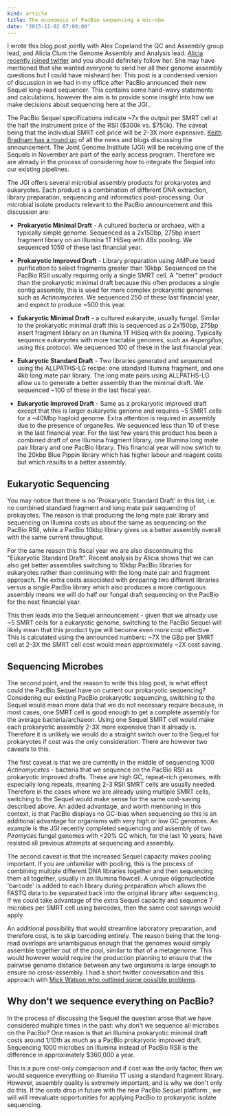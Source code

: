 ```yaml
---
kind: article
title: The economics of PacBio sequencing a microbe
date: "2015-11-02 07:00:00"
---
```


I wrote this blog post jointly with Alex Copeland the QC and Assembly group
lead, and Alicia Clum the Genome Assembly and Analysis lead. [Alicia recently
joined twitter][Alicia] and you should definitely follow her. She may have
mentioned that she wanted everyone to send her all their genome assembly
questions but I could have misheard her. This post is a condensed version of
discussion in we had in my office after PacBio announced their new Sequel
long-read sequencer. This contains some hand-wavy statements and calculations,
however the aim is to provide some insight into how we make decisions about
sequencing here at the JGI..

[Alicia]: https://twitter.com/alicia_clum

The PacBio Sequel specifications indicate ~7x the output per SMRT cell at the
half the instrument price of the RSII ($300k vs. $750k). The caveat being that
the individual SMRT cell price will be 2-3X more expensive. [Keith Bradnam has
a round up][Keith Bradnam] of all the news and blogs discussing the
announcement. The Joint Genome Institute (JGI) will be receiving one of the
Sequels in November are part of the early access program. Therefore we are
already in the process of considering how to integrate the Sequel into our
existing pipelines.

[Keith Bradnam]: http://www.acgt.me/blog/2015/10/1/who-is-saying-what-about-the-new-pacbio-sequel-system

The JGI offers several microbial assembly products for prokaryotes and
eukaryotes. Each product is a combination of different DNA extraction, library
preparation, sequencing and informatics post-processing. Our microbial isolate
products relevant to the PacBio announcement and this discussion are:

  * **Prokaryotic Minimal Draft** - A cultured bacteria or archaea, with a
    typically simple genome. Sequenced as a 2x150bp, 275bp insert fragment
    library on an Illumina 1T HiSeq with 48x pooling. We sequenced 1050 of
    these last financial year.

  * **Prokaryotic Improved Draft** - Library preparation using AMPure bead
    purification to select fragments greater than 10kbp. Sequenced on the
    PacBio RSII usually requiring only a single SMRT cell. A "better" product
    than the prokaryotic minimal draft because this often produces a single
    contig assembly, this is used for more complex prokaryotic genomes such as
    *Actinomycetes*. We sequenced 250 of these last financial year, and expect
    to produce ~500 this year.

  * **Eukaryotic Minimal Draft** - a cultured eukaryote, usually fungal.
    Similar to the prokaryotic minimal draft this is sequenced as a 2x150bp,
    275bp insert fragment library on an Illumina 1T HiSeq with 8x pooling.
    Typically sequence eukaryotes with more tractable genomes, such as
    *Aspergillus*, using this protocol. We sequenced 100 of these in the last
    financial year.

  * **Eukaryotic Standard Draft** - Two libraries generated and sequenced using
    the ALLPATHS-LG recipe: one standard Illumina fragment, and one 4kb long
    mate pair library. The long mate pairs using ALLPATHS-LG allow us to
    generate a better assembly than the minimal draft. We sequenced ~100 of
    these in the last fiscal year.

  * **Eukaryotic Improved Draft** - Same as a prokaryotic improved draft except
    that this is larger eukaryotic genome and requires ~5 SMRT cells for a
    ~40Mbp haploid genome. Extra attention is required in assembly due to the
    presence of organelles. We sequenced less than 10 of these in the last
    financial year. For the last few years this product has been a combined
    draft of one Illumina fragment library, one Illumina long mate pair library
    and one PacBio library. This financial year will now switch to the 20kbp
    Blue Pippin library which has higher labour and reagent costs but which
    results in a better assembly.

## Eukaryotic Sequencing

You may notice that there is no 'Prokaryotic Standard Draft' in this list, i.e.
no combined standard fragment and long mate pair sequencing of prokayotes. The
reason is that producing the long mate pair library and sequencing on Illumina
costs us about the same as sequencing on the PacBio RSII, while a PacBio 10kbp
library gives us a better assembly overall with the same current throughput.

For the same reason this fiscal year we are also discontinuing the "Eukaryotic
Standard Draft". Recent analysis by Alicia shows that we can also get better
assemblies switching to 10kbp PacBio libraries for eukaryotes rather than
continuing with the long mate pair and fragment approach. The extra costs
associated with preparing two different libraries versus a single PacBio
library which also produces a more contiguous assembly means we will do half
our fungal draft sequencing on the PacBio for the next financial year.

This then leads into the Sequel announcement - given that we already use ~5
SMRT cells for a eukaryotic genome, switching to the PacBio Sequel will likely
mean that this product type will become even more cost effective. This is
calculated using the announced numbers: ~7X the GBp per SMRT cell at 2-3X the
SMRT cell cost would mean approximately ~2X cost saving.

## Sequencing Microbes

The second point, and the reason to write this blog post, is what effect could
the PacBio Sequel have on current our prokaryotic sequencing? Considering our
existing PacBio prokaryotic sequencing, switching to the Sequel would mean more
data that we do not necessary require because, in most cases, one SMRT cell is
good enough to get a complete assembly for the average bacteria/archaeon. Using
one Sequel SMRT cell would make each prokaryotic assembly 2-3X more expensive
than it already is. Therefore it is unlikely we would do a straight switch over
to the Sequel for prokaryotes if cost was the only consideration. There are
however two caveats to this.

The first caveat is that we are currently in the middle of sequencing 1000
*Actinomycetes* - bacteria that we sequence on the PacBio RSII as prokaryotic
improved drafts. These are high GC, repeat-rich genomes, with especially long
repeats, meaning 2-3 RSII SMRT cells are usually needed. Therefore in the cases
where we are already using multiple SMRT cells, switching to the Sequel would
make sense for the same cost-saving described above. An added advantage, and
worth mentioning in this context, is that PacBio displays no GC-bias when
sequencing so this is an additional advantage for organisms with very high or
low GC genomes. An example is the JGI recently completed sequencing and
assembly of two *Piromyces* fungal genomes with <20% GC which, for the last 10
years, have resisted all previous attempts at sequencing and assembly.

The second caveat is that the increased Sequel capacity makes pooling
important. If you are unfamiliar with pooling, this is the process of combining
multiple different DNA libraries together and then sequencing them all
together, usually in an Illumina flowcell. A unique oligonucleotide 'barcode'
is added to each library during preparation which allows the FASTQ data to be
separated back into the original library after sequencing. If we could take
advantage of the extra Sequel capacity and sequence 7 microbes per SMRT cell
using barcodes, then the same cost savings would apply.

An additional possibility that would streamline laboratory preparation, and
therefore cost, is to skip barcoding entirely. The reason being that the
long-read overlaps are unambiguous enough that the genomes would simply
assemble together out of the pool, similar to that of a metagenome. This would
however would require the production planning to ensure that the pairwise
genome distance between any two organisms is large enough to ensure no
cross-assembly. I had a short twitter conversation and this approach with [Mick
Watson who outlined some possible problems][problems].

[problems]: https://twitter.com/bioinformatics/status/650391667741069312

## Why don't we sequence everything on PacBio?

In the process of discussing the Sequel the question arose that we have
considered multiple times in the past: why don't we sequence all microbes on
the PacBio? One reason is that an Illumina prokaryotic minimal draft costs
around 1/10th as much as a PacBio prokaryotic improved draft. Sequencing 1000
microbes on Illumina instead of PacBio RSII is the difference in approximately
$360,000 a year.

This is a pure cost-only comparison and if cost was the only factor, then we
would sequence everything on Illumina 1T using a standard fragment library.
However, assembly quality is extremely important, and is why we don't only do
this. If the costs drop in future with the new PacBio Sequel platform , we will
will reevaluate opportunities for applying PacBio to prokaryotic isolate
sequencing.
